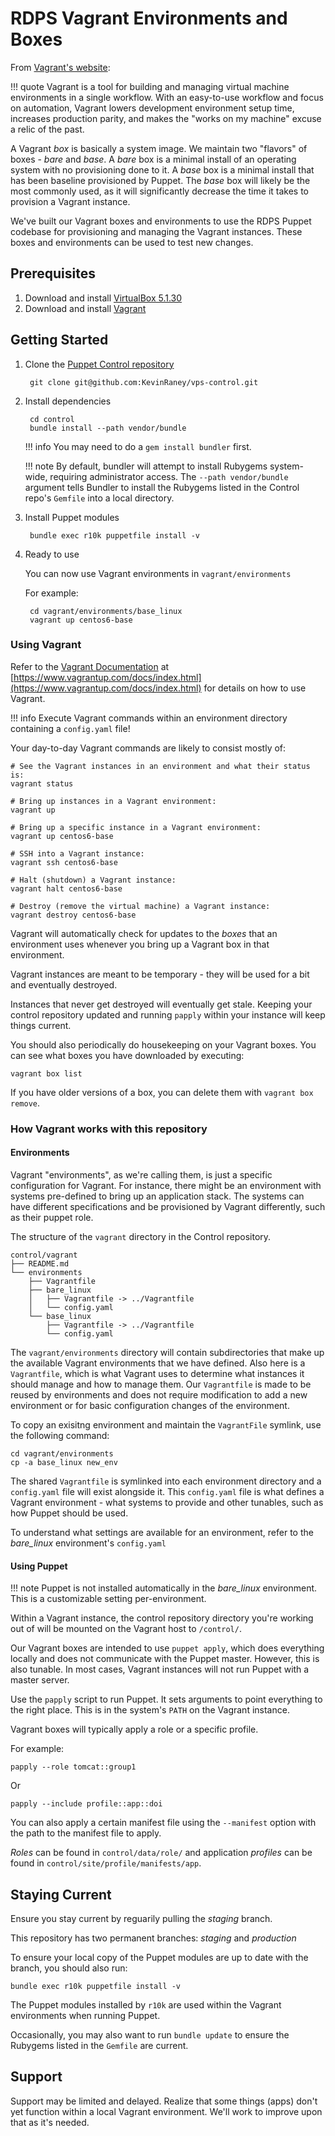 # RDPS Vagrant Environments and Boxes

From [Vagrant's website](https://www.vagrantup.com/intro/index.html):

!!! quote
    Vagrant is a tool for building and managing virtual machine environments in a single workflow. With an easy-to-use workflow and focus
    on automation, Vagrant lowers development environment setup time, increases production parity, and makes the "works on my machine"
    excuse a relic of the past.

A Vagrant _box_ is basically a system image. We maintain two "flavors" of boxes - _bare_ and _base_. A _bare_ box is a minimal install of
an operating system with no provisioning done to it. A _base_ box is a minimal install that has been baseline provisioned by Puppet. The
_base_ box will likely be the most commonly used, as it will significantly decrease the time it takes to provision a Vagrant instance.

We've built our Vagrant boxes and environments to use the RDPS Puppet codebase for provisioning and managing the Vagrant instances.
These boxes and environments can be used to test new changes.

## Prerequisites

1. Download and install [VirtualBox 5.1.30](http://download.virtualbox.org/virtualbox/5.1.30/VirtualBox-5.1.30-118389-OSX.dmg)
2. Download and install [Vagrant](https://www.vagrantup.com)

## Getting Started

1. Clone the [Puppet Control repository](https://www.github.com/KevinRaney/vps-control)

        git clone git@github.com:KevinRaney/vps-control.git

2. Install dependencies

        cd control
        bundle install --path vendor/bundle

    !!! info
        You may need to do a `gem install bundler` first.

    !!! note
        By default, bundler will attempt to install Rubygems system-wide, requiring administrator access. The `--path vendor/bundle`
          argument tells Bundler to install the Rubygems listed in the Control repo's `Gemfile` into a local directory.

3. Install Puppet modules

        bundle exec r10k puppetfile install -v

4. Ready to use

    You can now use Vagrant environments in `vagrant/environments`

    For example:

        cd vagrant/environments/base_linux
        vagrant up centos6-base

### Using Vagrant

Refer to the [Vagrant Documentation](https://www.vagrantup.com/docs/index.html) at [https://www.vagrantup.com/docs/index.html](https://www.vagrantup.com/docs/index.html) for details on how to use Vagrant.

!!! info
    Execute Vagrant commands within an environment directory containing a `config.yaml` file!

Your day-to-day Vagrant commands are likely to consist mostly of:

```shell
# See the Vagrant instances in an environment and what their status is:
vagrant status

# Bring up instances in a Vagrant environment:
vagrant up

# Bring up a specific instance in a Vagrant environment:
vagrant up centos6-base

# SSH into a Vagrant instance:
vagrant ssh centos6-base

# Halt (shutdown) a Vagrant instance:
vagrant halt centos6-base

# Destroy (remove the virtual machine) a Vagrant instance:
vagrant destroy centos6-base
```

Vagrant will automatically check for updates to the _boxes_ that an environment uses whenever you bring up a Vagrant box in that
environment.

Vagrant instances are meant to be temporary - they will be used for a bit and eventually destroyed.

Instances that never get destroyed will eventually get stale. Keeping your control repository updated and running `papply` within your
instance will keep things current.

You should also periodically do housekeeping on your Vagrant boxes. You can see what boxes you have downloaded by executing:

```shell
vagrant box list
```

If you have older versions of a box, you can delete them with `vagrant box remove`.

### How Vagrant works with this repository

#### Environments

Vagrant "environments", as we're calling them, is just a specific configuration for Vagrant. For instance, there might be
an environment with systems pre-defined to bring up an application stack. The systems can have different specifications and be provisioned
by Vagrant differently, such as their puppet role.

The structure of the `vagrant` directory in the Control repository.

```
control/vagrant
├── README.md
└── environments
    ├── Vagrantfile
    ├── bare_linux
    │   ├── Vagrantfile -> ../Vagrantfile
    │   └── config.yaml
    └── base_linux
        ├── Vagrantfile -> ../Vagrantfile
        └── config.yaml
```

The `vagrant/environments` directory will contain subdirectories that make up the available Vagrant environments that we have defined.
Also here is a `Vagrantfile`, which is what Vagrant uses to determine what instances it should manage and how to manage them. Our
`Vagrantfile` is made to be reused by environments and does not require modification to add a new environment or for basic configuration
changes of the environment.

To copy an exisitng environment and maintain the `VagrantFile` symlink, use the following command:

```
cd vagrant/environments
cp -a base_linux new_env
```

The shared `Vagrantfile` is symlinked into each environment directory and a `config.yaml` file will exist alongside it. This `config.yaml`
file is what defines a Vagrant environment - what systems to provide and other tunables, such as how Puppet should be used.

To understand what settings are available for an environment, refer to the _bare_linux_ environment's `config.yaml`

#### Using Puppet

!!! note
    Puppet is not installed automatically in the _bare_linux_ environment. This is a customizable setting per-environment.

Within a Vagrant instance, the control repository directory you're working out of will be mounted on the Vagrant host to `/control/`.

Our Vagrant boxes are intended to use `puppet apply`, which does everything locally and does not communicate with the Puppet master.
However, this is also tunable. In most cases, Vagrant instances will not run Puppet with a master server.

Use the `papply` script to run Puppet. It sets arguments to point everything to the right place. This is in the system's `PATH` on the
Vagrant instance.

Vagrant boxes will typically apply a role or a specific profile.

For example:

```
papply --role tomcat::group1
```

Or

```
papply --include profile::app::doi
```

You can also apply a certain manifest file using the `--manifest` option with the path to the manifest file to apply.

_Roles_ can be found in `control/data/role/` and application _profiles_ can be found in `control/site/profile/manifests/app`.

## Staying Current

Ensure you stay current by reguarily pulling the _staging_ branch.

This repository has two permanent branches: _staging_ and _production_

To ensure your local copy of the Puppet modules are up to date with the branch, you should also run:

```
bundle exec r10k puppetfile install -v
```

The Puppet modules installed by `r10k` are used within the Vagrant environments when running Puppet.

Occasionally, you may also want to run `bundle update` to ensure the Rubygems listed in the `Gemfile` are current.

## Support

Support may be limited and delayed. Realize that some things (apps) don't yet function within a local Vagrant environment. We'll work to
improve upon that as it's needed.

